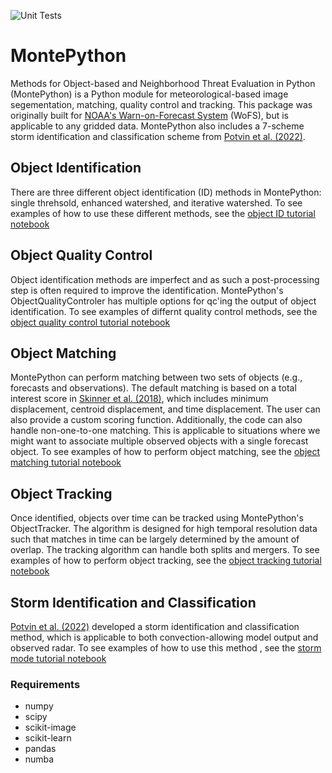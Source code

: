 ![Unit Tests](https://github.com/WarnOnForecast/MontePython/actions/workflows/continuous_intergration.yml/badge.svg)

# MontePython


Methods for Object-based and Neighborhood Threat Evaluation in Python (MontePython) is a Python module for meteorological-based image segementation, matching, quality control and tracking. This package was originally built for [NOAA's Warn-on-Forecast System](https://www.nssl.noaa.gov/projects/wof/) (WoFS), but is applicable to any gridded data. MontePython also includes a 7-scheme storm identification and classification scheme from [Potvin et al. (2022)](https://journals.ametsoc.org/view/journals/atot/39/7/JTECH-D-21-0141.1.xml?rskey=dHTUIB&result=5).


## Object Identification 

There are three different object identification (ID) methods in MontePython: single threhsold, enhanced watershed, and iterative watershed. To see examples of how to use these different methods, see the [object ID tutorial notebook](https://github.com/WarnOnForecast/MontePython/blob/master/tutorial_notebooks/object_id.ipynb)

## Object Quality Control 

Object identification methods are imperfect and as such a post-processing step is often required to improve the identification. MontePython's ObjectQualityControler has multiple options for qc'ing the output of object identification. To see examples of differnt quality control methods, see the [object quality control tutorial notebook](https://github.com/WarnOnForecast/MontePython/blob/master/tutorial_notebooks/object_quality_control.ipynb)


## Object Matching 

MontePython can perform matching between two sets of objects (e.g., forecasts and observations). The default matching is based on a total interest score in [Skinner et al. (2018)](https://journals.ametsoc.org/view/journals/wefo/33/5/waf-d-18-0020_1.xml), which includes minimum displacement, centroid displacement, and time displacement. The user can also provide a custom scoring function. Additionally, the code can also handle non-one-to-one matching. This is applicable to situations where we might want to associate multiple observed objects with a single forecast object. To see examples of how to perform object matching, see the [object matching tutorial notebook](https://github.com/WarnOnForecast/MontePython/blob/master/tutorial_notebooks/object_matching.ipynb)

## Object Tracking

Once identified, objects over time can be tracked using MontePython's ObjectTracker. The algorithm is designed for high temporal resolution data such that matches in time can be largely determined by the amount of overlap. The tracking algorithm can handle both splits and mergers. To see examples of how to perform object tracking, see the [object tracking tutorial notebook](https://github.com/WarnOnForecast/MontePython/blob/master/tutorial_notebooks/object_tracking.ipynb)

## Storm Identification and Classification 
[Potvin et al. (2022)](https://journals.ametsoc.org/view/journals/atot/39/7/JTECH-D-21-0141.1.xml?rskey=dHTUIB&result=5) developed a storm identification and classification method, which is applicable to both convection-allowing model output and observed radar. To see examples of how to use this method , see the [storm mode tutorial notebook](https://github.com/WarnOnForecast/MontePython/blob/master/tutorial_notebooks/storm_mode_classification.ipynb)

### Requirements
- numpy 
- scipy
- scikit-image
- scikit-learn 
- pandas 
- numba 

